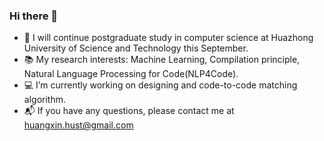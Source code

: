 ### Hi there 👋

<!--
**isHuangXin/isHuangXin** is a ✨ _special_ ✨ repository because its `README.md` (this file) appears on your GitHub profile.

Here are some ideas to get you started:

- 🔭 I’m currently working on ...
- 🌱 I’m currently learning ...
- 👯 I’m looking to collaborate on ...
- 🤔 I’m looking for help with ...
- 💬 Ask me about ...
- 📫 How to reach me: ...
- 😄 Pronouns: ...
- ⚡ Fun fact: ...
-->

- 🍊 I will continue postgraduate study in computer science at Huazhong University of Science and Technology this September.
- 📚 My research interests: Machine Learning, Compilation principle, Natural Language Processing for Code(NLP4Code).
- 💻 I’m currently working on designing and code-to-code matching algorithm.
- 📬 If you have any questions, please contact me at huangxin.hust@gmail.com
